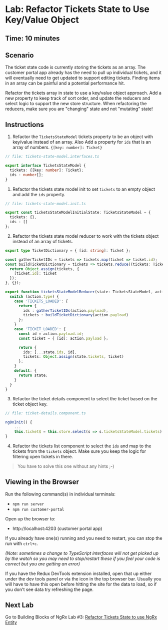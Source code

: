 # Lab: Refactor Tickets State to Use Key/Value Object

## Time: 10 minutes

## Scenario
The ticket state code is currently storing the tickets as an array. The customer portal app already has the need to pull up individual tickets, and it will eventually need to get updated to support editing tickets. Finding items in an array can be painful and a potential performance hit.

Refactor the tickets array in state to use a key/value object approach. Add a new property to keep track of sort order, and update the reducers and select logic to support the new store structure. When refactoring the reducers, make sure you are "changing" state and not "mutating" state!

## Instructions
1. Refactor the `TicketsStateModel` tickets property to be an object with key/value instead of an array. Also  Add a property for `ids` that is an array of numbers.
`{[key: number]: Ticket}`

  ```ts
  // file: tickets-state-model.interfaces.ts

  export interface TicketsStateModel {
    tickets: {[key: number]: Ticket};
    ids : number[];
  }
  ```

1. Refactor the tickets state model init to set `tickets` to an empty object and add the `ids` property.

  ```ts
  // file: tickets-state-model.init.ts

  export const ticketsStateModelInitialState: TicketsStateModel = {
    tickets: {},
    ids : []
  };
  ```
  
2. Refactor the tickets state model reducer to work with the tickets object instead of an array of tickets.

```ts
export type TicketDictionary = { [id: string]: Ticket };

const gatherTicketIDs = tickets => tickets.map(ticket => ticket.id);
const buildTicketDictionary = tickets => tickets.reduce((tickets: TicketDictionary, ticket: Ticket) => {
  return Object.assign(tickets, {
    [ticket.id]: ticket
  });
}, {});

export function ticketsStateModelReducer(state: TicketsStateModel, action: TicketsStateModelAction): TicketsStateModel {
  switch (action.type) {
    case 'TICKETS_LOADED': {
      return {
        ids : gatherTicketIDs(action.payload),
        tickets : buildTicketDictionary(action.payload)
      };
    }
    case 'TICKET_LOADED': {
      const id = action.payload.id;
      const ticket = { [id]: action.payload };

      return {
        ids: [...state.ids, id],
        tickets: Object.assign(state.tickets, ticket) 
      };
    }
    default: {
      return state;
    }
  }
}
```

3. Refactor the ticket details component to select the ticket based on the ticket object key.

```ts
// file: ticket-details.component.ts

ngOnInit() {
    ...
    this.ticket$ = this.store.select(s => s.ticketsStateModel.tickets).pipe(map(tickets => tickets[id]));
}
```

4. Refactor the tickets list component to select the `ids` and map to the tickets from the `tickets` object. Make sure you keep the logic for filtering open tickets in there.

  > You have to solve this one without any hints ;-)

## Viewing in the Browser
Run the following command(s) in individual terminals:
- `npm run server`
- `npm run customer-portal`

Open up the browser to:
- http://localhost:4203 (customer portal app)

If you already have one(s) running and you need to restart, you can stop the run with `ctrl+c`.

*(Note: sometimes a change to TypeScript interfaces will not get picked up by the watch so you may need to stop/restart these if you feel your code is correct but you are getting an error)*

If you have the Redux DevTools extension installed, open that up either under the dev tools panel or via the icon in the top browser bar. Usually you will have to have this open before hitting the site for the data to load, so if you don't see data try refreshing the page.

## Next Lab
Go to Building Blocks of NgRx Lab #3: [Refactor Tickets State to use NgRx Entity](lab-3.md)

